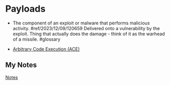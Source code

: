 # Payloads
- The component of an exploit or malware that performs malicious activity.  #ref/2023/12/09/120659 Delivered onto a vulnerability by the exploit. Thing that actually does the damage - think of it as the warhead of a missile. #glossary 

- [Arbitrary Code Execution (ACE)](arbitrary-code-execution.md)
## My Notes
[Notes](mynotes/payloads-notes.md)
